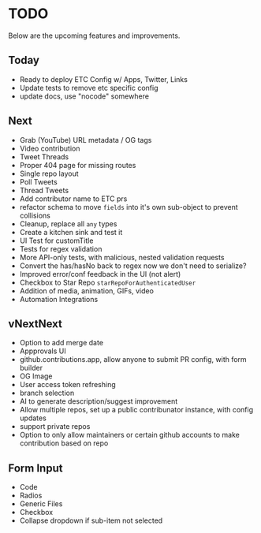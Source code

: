 # TODO

Below are the upcoming features and improvements.

## Today

- Ready to deploy ETC Config w/ Apps, Twitter, Links
- Update tests to remove etc specific config
- update docs, use "nocode" somewhere

## Next

- Grab (YouTube) URL metadata / OG tags
- Video contribution
- Tweet Threads
- Proper 404 page for missing routes
- Single repo layout
- Poll Tweets
- Thread Tweets
- Add contributor name to ETC prs
- refactor schema to move `fields` into it's own sub-object to prevent collisions
- Cleanup, replace all `any` types
- Create a kitchen sink and test it
- UI Test for customTitle
- Tests for regex validation
- More API-only tests, with malicious, nested validation requests
- Convert the has/hasNo back to regex now we don't need to serialize?
- Improved error/conf feedback in the UI (not alert)
- Checkbox to Star Repo `starRepoForAuthenticatedUser`
- Addition of media, animation, GIFs, video
- Automation Integrations

## vNextNext

- Option to add merge date
- Appprovals UI
- github.contributions.app, allow anyone to submit PR config, with form builder
- OG Image
- User access token refreshing
- branch selection
- AI to generate description/suggest improvement
- Allow multiple repos, set up a public contribunator instance, with config updates
- support private repos
- Option to only allow maintainers or certain github accounts to make contribution based on repo

## Form Input

- Code
- Radios
- Generic Files
- Checkbox
- Collapse dropdown if sub-item not selected
